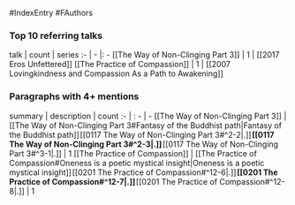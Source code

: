 #IndexEntry #FAuthors

### Top 10 referring talks
talk | count | series
:- | - |: -
[[The Way of Non-Clinging Part 3]] | 1 | [[2017 Eros Unfettered]]
[[The Practice of Compassion]] | 1 | [[2007 Lovingkindness and Compassion As a Path to Awakening]]

### Paragraphs with 4+ mentions
summary | description | count
:- | : - | -
[[The Way of Non-Clinging Part 3]] | [[The Way of Non-Clinging Part 3#Fantasy of the Buddhist path\|Fantasy of the Buddhist path]] [[0117 The Way of Non-Clinging Part 3#^2-2\|.]] **[[0117 The Way of Non-Clinging Part 3#^2-3\|.]]** [[0117 The Way of Non-Clinging Part 3#^3-1\|.]] | 1
[[The Practice of Compassion]] | [[The Practice of Compassion#Oneness is a poetic mystical insight\|Oneness is a poetic mystical insight]] [[0201 The Practice of Compassion#^12-6\|.]] **[[0201 The Practice of Compassion#^12-7\|.]]** [[0201 The Practice of Compassion#^12-8\|.]] | 1

